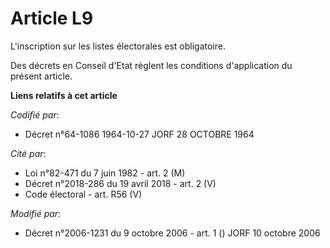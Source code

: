 # Article L9

L'inscription sur les listes électorales est obligatoire.

Des décrets en Conseil d'Etat règlent les conditions d'application du présent article.

**Liens relatifs à cet article**

_Codifié par_:

  - Décret n°64-1086 1964-10-27 JORF 28 OCTOBRE 1964

_Cité par_:

  - Loi n°82-471 du 7 juin 1982 - art. 2 (M)
  - Décret n°2018-286 du 19 avril 2018 - art. 2 (V)
  - Code électoral - art. R56 (V)

_Modifié par_:

  - Décret n°2006-1231 du 9 octobre 2006 - art. 1 () JORF 10 octobre 2006
